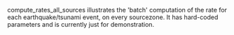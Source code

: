 

compute_rates_all_sources illustrates the 'batch' computation of the rate for
each earthquake/tsunami event, on every sourcezone. It has hard-coded
parameters and is currently just for demonstration.
